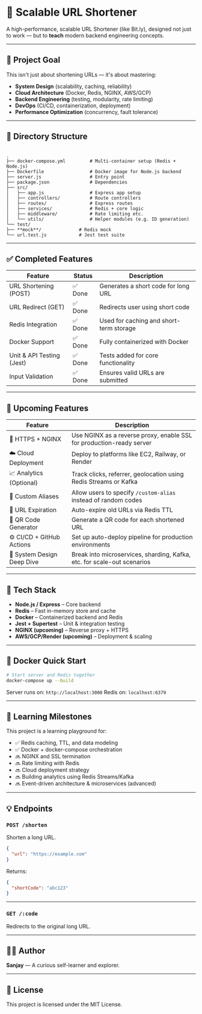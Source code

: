 
# 🔗 Scalable URL Shortener

A high-performance, scalable URL Shortener (like Bit.ly), designed not just to work — but to **teach** modern backend engineering concepts.

---

## 🚀 Project Goal

This isn't just about shortening URLs — it's about mastering:

- **System Design** (scalability, caching, reliability)
- **Cloud Architecture** (Docker, Redis, NGINX, AWS/GCP)
- **Backend Engineering** (testing, modularity, rate limiting)
- **DevOps** (CI/CD, containerization, deployment)
- **Performance Optimization** (concurrency, fault tolerance)

---

## 📁 Directory Structure

```

.
├── docker-compose.yml         # Multi-container setup (Redis + Node.js)
├── Dockerfile                 # Docker image for Node.js backend
├── server.js                  # Entry point
├── package.json               # Dependencies
├── src/
│   ├── app.js                 # Express app setup
│   ├── controllers/           # Route controllers
│   ├── routes/                # Express routes
│   ├── services/              # Redis + core logic
│   ├── middleware/            # Rate limiting etc.
│   └── utils/                 # Helper modules (e.g. ID generation)
└── test/
├── **mock**/              # Redis mock
└── url.test.js            # Jest test suite

````

---

## ✅ Completed Features

| Feature                         | Status       | Description |
| ------------------------------ | ------------ | ----------- |
| URL Shortening (POST)          | ✅ Done       | Generates a short code for long URL |
| URL Redirect (GET)             | ✅ Done       | Redirects user using short code |
| Redis Integration              | ✅ Done       | Used for caching and short-term storage |
| Docker Support                 | ✅ Done       | Fully containerized with Docker |
| Unit & API Testing (Jest)      | ✅ Done       | Tests added for core functionality |
| Input Validation               | ✅ Done       | Ensures valid URLs are submitted |

---

## 🔧 Upcoming Features

| Feature                        | Description |
| ----------------------------- | ----------- |
| 🔐 HTTPS + NGINX              | Use NGINX as a reverse proxy, enable SSL for production-ready server |
| ☁️ Cloud Deployment           | Deploy to platforms like EC2, Railway, or Render |
| 📈 Analytics (Optional)       | Track clicks, referrer, geolocation using Redis Streams or Kafka |
| 📎 Custom Aliases             | Allow users to specify `/custom-alias` instead of random codes |
| 📆 URL Expiration             | Auto-expire old URLs via Redis TTL |
| 📸 QR Code Generator          | Generate a QR code for each shortened URL |
| ⚙️ CI/CD + GitHub Actions     | Set up auto-deploy pipeline for production environments |
| 🧠 System Design Deep Dive     | Break into microservices, sharding, Kafka, etc. for scale-out scenarios |

---

## 🧪 Tech Stack

- **Node.js / Express** – Core backend
- **Redis** – Fast in-memory store and cache
- **Docker** – Containerized backend and Redis
- **Jest + Supertest** – Unit & integration testing
- **NGINX (upcoming)** – Reverse proxy + HTTPS
- **AWS/GCP/Render (upcoming)** – Deployment & scaling

---

## 🐳 Docker Quick Start

```bash
# Start server and Redis together
docker-compose up --build
````

Server runs on: `http://localhost:3000`
Redis on: `localhost:6379`

---

## 🧠 Learning Milestones

This project is a learning playground for:

* ✅ Redis caching, TTL, and data modeling
* ✅ Docker + docker-compose orchestration
* 🔜 NGINX and SSL termination
* 🔜 Rate limiting with Redis
* 🔜 Cloud deployment strategy
* 🔜 Building analytics using Redis Streams/Kafka
* 🔜 Event-driven architecture & microservices (advanced)

---

## 💡 Endpoints

### `POST /shorten`

Shorten a long URL.

```json
{
  "url": "https://example.com"
}
```

Returns:

```json
{
  "shortCode": "abc123"
}
```

---

### `GET /:code`

Redirects to the original long URL.

---

## 👨‍💻 Author

**Sanjay** — A curious self-learner and explorer.

---

## 📌 License

This project is licensed under the MIT License.



